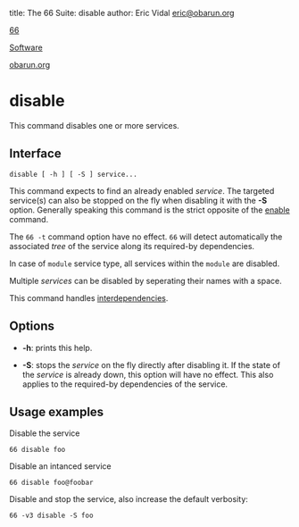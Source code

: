title: The 66 Suite: disable
author: Eric Vidal <eric@obarun.org>

[66](index.html)

[Software](https://web.obarun.org/software)

[obarun.org](https://web.obarun.org)

# disable

This command disables one or more services.

## Interface

```
disable [ -h ] [ -S ] service...
```

This command expects to find an already enabled *service*. The targeted service(s) can also be stopped on the fly when disabling it with the **-S** option. Generally speaking this command is the strict opposite of the [enable](enable.html) command.

The `66 -t` command option have no effect. `66` will detect automatically the associated *tree* of the service along its required-by dependencies.

In case of `module` service type, all services within the `module` are disabled.

Multiple *services* can be disabled by seperating their names with a space.

This command handles [interdependencies](66.html#handling-dependencies).

## Options

- **-h**: prints this help.

- **-S**: stops the *service* on the fly directly after disabling it. If the state of the *service* is already down, this option will have no effect. This also applies to the required-by  dependencies of the service.

## Usage examples

Disable the service

```
66 disable foo
```

Disable an intanced service

```
66 disable foo@foobar
```

Disable and stop the service, also increase the default verbosity:

```
66 -v3 disable -S foo
```
